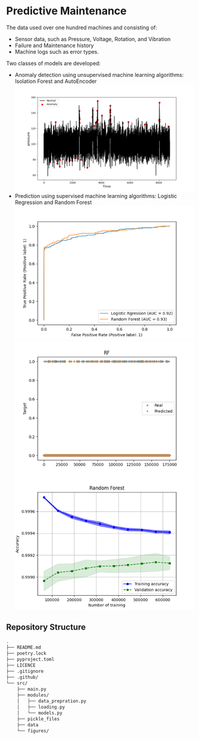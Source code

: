 # Predictive Maintenance

The data used over one hundred machines and consisting of:
- Sensor data, such as Pressure, Voltage, Rotation, and Vibration
- Failure and Maintenance history
- Machine logs such as error types.

Two classes of models are developed:
- Anomaly detection using unsupervised machine learning algorithms: Isolation Forest and AutoEncoder
![plot](./src/figures/anomaly_isolation_forest.png)
- Prediction using supervised machine learning algorithms: Logistic Regression and Random Forest
![plot](./src/figures/roc_curves.png)
![plot](./src/figures/predictions.png)
![plot](./src/figures/accuracy_Random_Forest.png)

## Repository Structure

    .
    ├── README.md 
    ├── poetry.lock
    ├── pyproject.toml
    ├── LICENCE
    ├── .gitignore
    ├── .github/
    └── src/                   
        ├── main.py         
        ├── modules/
        │   ├── data_prepration.py
        │   ├── loading.py
        │   └── models.py
        ├── pickle_files
        ├── data
        └── figures/ 


            
